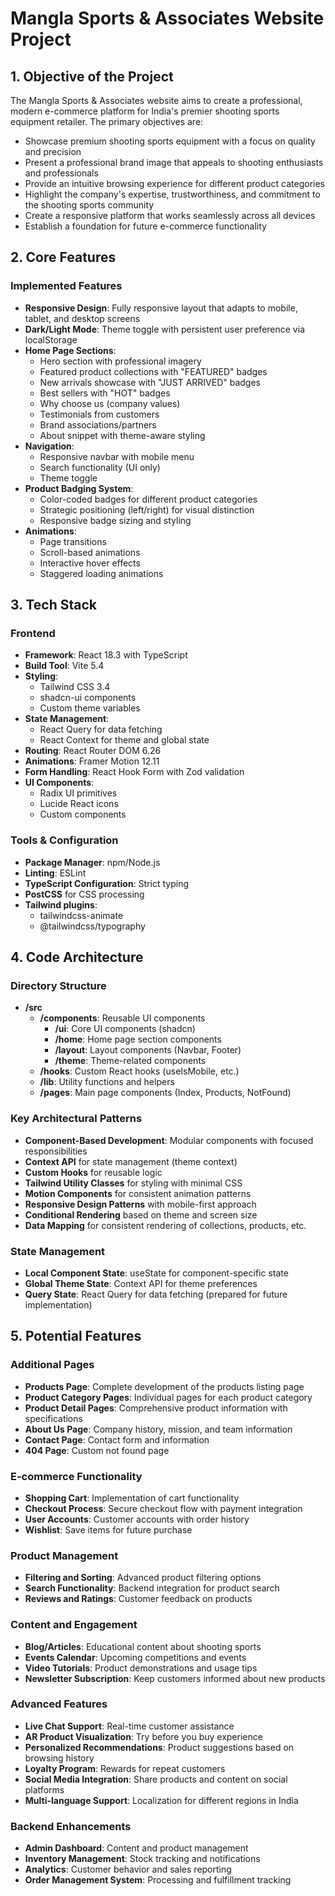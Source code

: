 # Mangla Sports & Associates Website Project

## 1. Objective of the Project

The Mangla Sports & Associates website aims to create a professional, modern e-commerce platform for India's premier shooting sports equipment retailer. The primary objectives are:

- Showcase premium shooting sports equipment with a focus on quality and precision
- Present a professional brand image that appeals to shooting enthusiasts and professionals
- Provide an intuitive browsing experience for different product categories
- Highlight the company's expertise, trustworthiness, and commitment to the shooting sports community
- Create a responsive platform that works seamlessly across all devices
- Establish a foundation for future e-commerce functionality

## 2. Core Features

### Implemented Features
- **Responsive Design**: Fully responsive layout that adapts to mobile, tablet, and desktop screens
- **Dark/Light Mode**: Theme toggle with persistent user preference via localStorage
- **Home Page Sections**:
  - Hero section with professional imagery
  - Featured product collections with "FEATURED" badges
  - New arrivals showcase with "JUST ARRIVED" badges
  - Best sellers with "HOT" badges
  - Why choose us (company values)
  - Testimonials from customers
  - Brand associations/partners
  - About snippet with theme-aware styling
- **Navigation**:
  - Responsive navbar with mobile menu
  - Search functionality (UI only)
  - Theme toggle
- **Product Badging System**:
  - Color-coded badges for different product categories
  - Strategic positioning (left/right) for visual distinction
  - Responsive badge sizing and styling
- **Animations**:
  - Page transitions
  - Scroll-based animations
  - Interactive hover effects
  - Staggered loading animations

## 3. Tech Stack

### Frontend
- **Framework**: React 18.3 with TypeScript
- **Build Tool**: Vite 5.4
- **Styling**: 
  - Tailwind CSS 3.4
  - shadcn-ui components
  - Custom theme variables
- **State Management**: 
  - React Query for data fetching
  - React Context for theme and global state
- **Routing**: React Router DOM 6.26
- **Animations**: Framer Motion 12.11
- **Form Handling**: React Hook Form with Zod validation
- **UI Components**:
  - Radix UI primitives
  - Lucide React icons
  - Custom components

### Tools & Configuration
- **Package Manager**: npm/Node.js
- **Linting**: ESLint
- **TypeScript Configuration**: Strict typing
- **PostCSS** for CSS processing
- **Tailwind plugins**:
  - tailwindcss-animate
  - @tailwindcss/typography

## 4. Code Architecture

### Directory Structure
- **/src**
  - **/components**: Reusable UI components
    - **/ui**: Core UI components (shadcn)
    - **/home**: Home page section components
    - **/layout**: Layout components (Navbar, Footer)
    - **/theme**: Theme-related components
  - **/hooks**: Custom React hooks (useIsMobile, etc.)
  - **/lib**: Utility functions and helpers
  - **/pages**: Main page components (Index, Products, NotFound)
  
### Key Architectural Patterns
- **Component-Based Development**: Modular components with focused responsibilities
- **Context API** for state management (theme context)
- **Custom Hooks** for reusable logic
- **Tailwind Utility Classes** for styling with minimal CSS
- **Motion Components** for consistent animation patterns
- **Responsive Design Patterns** with mobile-first approach
- **Conditional Rendering** based on theme and screen size
- **Data Mapping** for consistent rendering of collections, products, etc.

### State Management
- **Local Component State**: useState for component-specific state
- **Global Theme State**: Context API for theme preferences
- **Query State**: React Query for data fetching (prepared for future implementation)

## 5. Potential Features

### Additional Pages
- **Products Page**: Complete development of the products listing page
- **Product Category Pages**: Individual pages for each product category
- **Product Detail Pages**: Comprehensive product information with specifications
- **About Us Page**: Company history, mission, and team information
- **Contact Page**: Contact form and information
- **404 Page**: Custom not found page

### E-commerce Functionality
- **Shopping Cart**: Implementation of cart functionality
- **Checkout Process**: Secure checkout flow with payment integration
- **User Accounts**: Customer accounts with order history
- **Wishlist**: Save items for future purchase

### Product Management
- **Filtering and Sorting**: Advanced product filtering options
- **Search Functionality**: Backend integration for product search
- **Reviews and Ratings**: Customer feedback on products

### Content and Engagement
- **Blog/Articles**: Educational content about shooting sports
- **Events Calendar**: Upcoming competitions and events
- **Video Tutorials**: Product demonstrations and usage tips
- **Newsletter Subscription**: Keep customers informed about new products

### Advanced Features
- **Live Chat Support**: Real-time customer assistance
- **AR Product Visualization**: Try before you buy experience
- **Personalized Recommendations**: Product suggestions based on browsing history
- **Loyalty Program**: Rewards for repeat customers
- **Social Media Integration**: Share products and content on social platforms
- **Multi-language Support**: Localization for different regions in India

### Backend Enhancements
- **Admin Dashboard**: Content and product management
- **Inventory Management**: Stock tracking and notifications
- **Analytics**: Customer behavior and sales reporting
- **Order Management System**: Processing and fulfillment tracking
